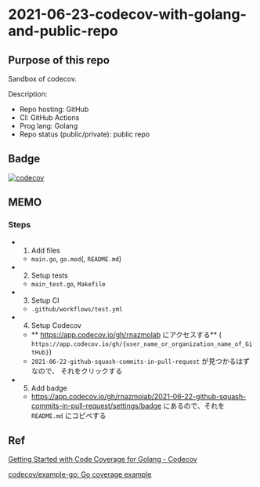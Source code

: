 # 2021-06-23-codecov-with-golang-and-public-repo

## Purpose of this repo

Sandbox of codecov.

Description:

- Repo hosting: GitHub
- CI: GitHub Actions
- Prog lang: Golang
- Repo status (public/private): public repo

## Badge

[![codecov](https://codecov.io/gh/rnazmolab/2021-06-22-github-squash-commits-in-pull-request/branch/main/graph/badge.svg?token=HNM2UVF9N8)](https://codecov.io/gh/rnazmolab/2021-06-22-github-squash-commits-in-pull-request)

## MEMO

### Steps

- 1. Add files
  - `main.go`, `go.mod`(, `README.md`)
- 2. Setup tests
  - `main_test.go`, `Makefile`
- 3. Setup CI
  - `.github/workflows/test.yml`
- 4. Setup Codecov
  - ** https://app.codecov.io/gh/rnazmolab にアクセスする** ( `https://app.codecov.io/gh/{user_name_or_organization_name_of_GitHub}`)
  - `2021-06-22-github-squash-commits-in-pull-request` が見つかるはずなので、 それをクリックする
- 5. Add badge
  - https://app.codecov.io/gh/rnazmolab/2021-06-22-github-squash-commits-in-pull-request/settings/badge にあるので、それを `README.md` にコピペする

## Ref

[Getting Started with Code Coverage for Golang - Codecov](https://about.codecov.io/blog/getting-started-with-code-coverage-for-golang/)

[codecov/example-go: Go coverage example](https://github.com/codecov/example-go)
